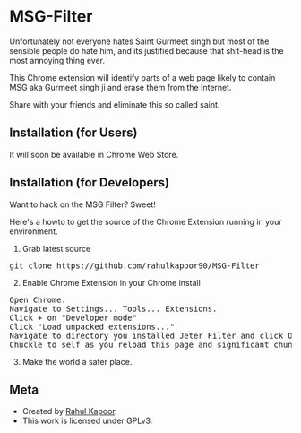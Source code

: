 # MSG-Filter

Unfortunately not everyone hates Saint Gurmeet singh but most of the sensible people do hate him, and its justified because that shit-head is the most annoying thing ever.

This Chrome extension will identify parts of a web page likely to contain MSG aka Gurmeet singh ji and erase them from the Internet.

Share with your friends and eliminate this so called saint.

Installation (for Users)
-------------------------

It will soon be available in Chrome Web Store.


Installation (for Developers)
-------------------------
Want to hack on the MSG Filter?  Sweet!

Here's a howto to get the source of the Chrome Extension running in your environment.

1) Grab latest source
<pre>
git clone https://github.com/rahulkapoor90/MSG-Filter
</pre>

2) Enable Chrome Extension in your Chrome install
<pre>
Open Chrome.
Navigate to Settings... Tools... Extensions.
Click + on "Developer mode"
Click "Load unpacked extensions..."
Navigate to directory you installed Jeter Filter and click Open.
Chuckle to self as you reload this page and significant chunks of it suddenly disappear.
</pre>

3) Make the world a safer place.


Meta
-------------------------

* Created by [Rahul Kapoor](http://github.com/rahulkapoor90).
* This work is licensed under GPLv3.
